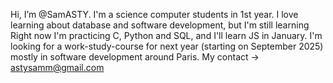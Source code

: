 Hi, I’m @SamASTY. I'm a science computer students in 1st year.
I love learning about database and software development, but I'm still learning
Right now I'm practicing C, Python and SQL, and I'll learn JS in January.
I'm looking for a work-study-course for next year (starting on September 2025) mostly in software development around Paris.
My contact -> astysamm@gmail.com
